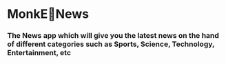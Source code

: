 # MonkE🐒News
### The News app which will give you the latest news on the hand of different categories such as Sports, Science, Technology, Entertainment, etc
